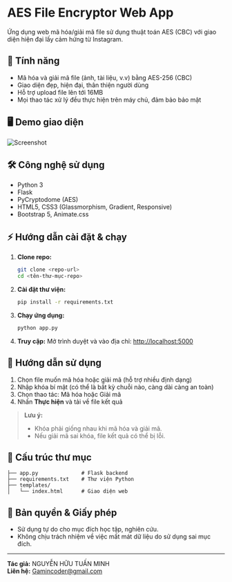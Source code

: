 # AES File Encryptor Web App

Ứng dụng web mã hóa/giải mã file sử dụng thuật toán AES (CBC) với giao diện hiện đại lấy cảm hứng từ Instagram.

## 🚀 Tính năng
- Mã hóa và giải mã file (ảnh, tài liệu, v.v) bằng AES-256 (CBC)
- Giao diện đẹp, hiện đại, thân thiện người dùng
- Hỗ trợ upload file lên tới 16MB
- Mọi thao tác xử lý đều thực hiện trên máy chủ, đảm bảo bảo mật

## 🖥️ Demo giao diện
![Screenshot](screenshot.png)

## 🛠️ Công nghệ sử dụng
- Python 3
- Flask
- PyCryptodome (AES)
- HTML5, CSS3 (Glassmorphism, Gradient, Responsive)
- Bootstrap 5, Animate.css

## ⚡ Hướng dẫn cài đặt & chạy
1. **Clone repo:**
   ```bash
   git clone <repo-url>
   cd <tên-thư-mục-repo>
   ```
2. **Cài đặt thư viện:**
   ```bash
   pip install -r requirements.txt
   ```
3. **Chạy ứng dụng:**
   ```bash
   python app.py
   ```
4. **Truy cập:**
   Mở trình duyệt và vào địa chỉ: [http://localhost:5000](http://localhost:5000)

## 📝 Hướng dẫn sử dụng
1. Chọn file muốn mã hóa hoặc giải mã (hỗ trợ nhiều định dạng)
2. Nhập khóa bí mật (có thể là bất kỳ chuỗi nào, càng dài càng an toàn)
3. Chọn thao tác: Mã hóa hoặc Giải mã
4. Nhấn **Thực hiện** và tải về file kết quả

> **Lưu ý:**
> - Khóa phải giống nhau khi mã hóa và giải mã.
> - Nếu giải mã sai khóa, file kết quả có thể bị lỗi.

## 📂 Cấu trúc thư mục
```
├── app.py              # Flask backend
├── requirements.txt    # Thư viện Python
├── templates/
│   └── index.html      # Giao diện web
```

## 📜 Bản quyền & Giấy phép
- Sử dụng tự do cho mục đích học tập, nghiên cứu.
- Không chịu trách nhiệm về việc mất mát dữ liệu do sử dụng sai mục đích.

---
**Tác giả:** NGUYỄN HỮU TUẤN MINH  
**Liên hệ:** Gamincoder@gmail.com
